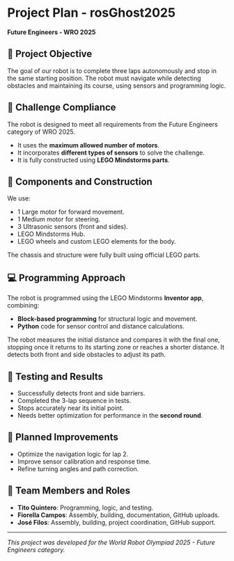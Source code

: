 # Project Plan - rosGhost2025  
**Future Engineers - WRO 2025**

## 🎯 Project Objective
The goal of our robot is to complete three laps autonomously and stop in the same starting position. The robot must navigate while detecting obstacles and maintaining its course, using sensors and programming logic.

## 📜 Challenge Compliance
The robot is designed to meet all requirements from the Future Engineers category of WRO 2025.  
- It uses the **maximum allowed number of motors**.  
- It incorporates **different types of sensors** to solve the challenge.  
- It is fully constructed using **LEGO Mindstorms parts**.

## 🧱 Components and Construction
We use:
- 1 Large motor for forward movement.
- 1 Medium motor for steering.
- 3 Ultrasonic sensors (front and sides).
- LEGO Mindstorms Hub.
- LEGO wheels and custom LEGO elements for the body.

The chassis and structure were fully built using official LEGO parts.

## 💻 Programming Approach
The robot is programmed using the LEGO Mindstorms **Inventor app**, combining:
- **Block-based programming** for structural logic and movement.
- **Python** code for sensor control and distance calculations.

The robot measures the initial distance and compares it with the final one, stopping once it returns to its starting zone or reaches a shorter distance. It detects both front and side obstacles to adjust its path.

## 🧪 Testing and Results
- Successfully detects front and side barriers.
- Completed the 3-lap sequence in tests.
- Stops accurately near its initial point.
- Needs better optimization for performance in the **second round**.

## 🔧 Planned Improvements
- Optimize the navigation logic for lap 2.
- Improve sensor calibration and response time.
- Refine turning angles and path correction.

## 👥 Team Members and Roles
- **Tito Quintero**: Programming, logic, and testing.
- **Fiorella Campos**: Assembly, building, documentation, GitHub uploads.
- **José Filos**: Assembly, building, project coordination, GitHub support.

---

*This project was developed for the World Robot Olympiad 2025 - Future Engineers category.*
